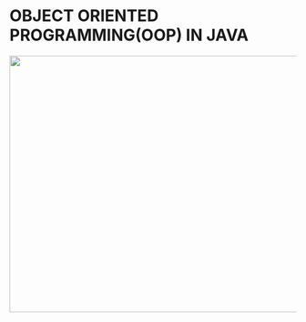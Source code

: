 # OBJECT ORIENTED PROGRAMMING(OOP) IN JAVA

<img src="https://encrypted-tbn0.gstatic.com/images?q=tbn:ANd9GcSXRcUSevTa6kxCfGv4rH9EXjMld9etiUFzJA&usqp=CAU" width="1000" height="450">

